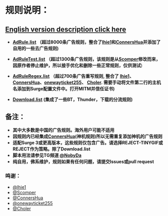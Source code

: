 # 规则说明：
## [English version description click here](https://github.com/NobyDa/Script/blob/master/Surge/README_EN.md)
* **[AdRule.list](https://raw.githubusercontent.com/NobyDa/Script/master/Surge/AdRule.list) （超过8000条广告规则，整合了[lhie1](https://github.com/lhie1/Rules)和[ConnersHua](https://github.com/ConnersHua/Profiles)并添加了自用的一些去广告规则)**

* **[AdRuleTest.list](https://raw.githubusercontent.com/NobyDa/Script/master/Surge/AdRuleTest.list) （超过1300条广告规则，该规则是从[Scomper](https://github.com/scomper/Surge)修改而来，因原作者停止维护，所以接手优化和删除一些正常规则，仅供测试**)

* **[AdRuleRegex.list](https://raw.githubusercontent.com/NobyDa/Script/master/Surge/AdRuleRegex.list) （超过700条广告重写规则, 整合了 [lhie1](https://github.com/lhie1/Rules)、[ConnersHua](https://github.com/ConnersHua/Profiles)、[onewayticket255](https://github.com/onewayticket255/Surge-Script)、 [Choler](https://github.com/Choler/Surge/tree/master/Ruleset).  需要手动将文件第二行的主机名添加到Surge配置文件中。打开MITM并信任证书)**

* **[Download.list](https://raw.githubusercontent.com/NobyDa/Script/master/Surge/Download.list) (集成了一些BT，Thunder，下载的分流规则)**

## 备注：

* **其中大多数是中国的广告规则。海外用户可能不适用**
* **因规则内已经集成[ConnersHua](https://github.com/ConnersHua/Profiles)(神机规则)所以无需重复添加神机的广告规则**
* **适配Surge 3或更高版本，这些规则仅包含广告。请选择REJECT-TINYGIF或REJECT作为策略。除了Download.list**
* **脚本用法请参见TG频道 [@NobyDa](https://t.me/NobyDa)**
* **纯自用，佛系维护，规则如果有任何问题，请提交Issues或pull request**


### 鸣谢：

* [@lhie1](https://github.com/lhie1)
* [@Scomper](https://github.com/scomper)
* [@ConnersHua](https://github.com/ConnersHua)
* [@onewayticket255](https://github.com/onewayticket255)
* [@Choler](https://github.com/Choler)